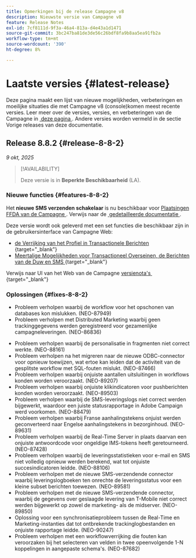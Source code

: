 ```yaml
---
title: Opmerkingen bij de release Campagne v8
description: Nieuwste versie van Campagne v8
feature: Release Notes
exl-id: 7cf8111d-9f3a-46a4-813a-d4e43a1d1471
source-git-commit: 3bc247ba81de3de56c26bdf8fa9b8aa5ea91fb2a
workflow-type: tm+mt
source-wordcount: '390'
ht-degree: 8%

---
```


# Laatste versies {#latest-release}

Deze pagina maakt een lijst van nieuwe mogelijkheden, verbeteringen en moeilijke situaties die met Campagne v8 (console) **&#x200B;**&#x200B;komen meest recente versies. Leer meer over de versies, versies, en verbeteringen van de Campagne in [&#x200B; deze pagina &#x200B;](upgrades.md). Andere versies worden vermeld in de sectie Vorige releases van deze documentatie.

## Release 8.8.2 {#release-8-8-2}

_9 okt, 2025_

>[!AVAILABILITY]
>
>Deze versie is in **Beperkte Beschikbaarheid** (LA).

### Nieuwe functies {#features-8-8-2}

Het **nieuwe SMS verzenden schakelaar** is nu beschikbaar voor [&#x200B; Plaatsingen FFDA van de Campagne &#x200B;](../architecture/enterprise-deployment.md). Verwijs naar de [&#x200B; gedetailleerde documentatie &#x200B;](../send/sms/sms.md).

Deze versie wordt ook geleverd met een set functies die beschikbaar zijn in de gebruikersinterface van Campagne Web:

* [&#x200B; de Verrijking van het Profiel in Transactionele Berichten &#x200B;](https://experienceleague.adobe.com/docs/campaign-web/v8/msg/transactional-messages/profile-enrichment.html){target="_blank"}
* [&#x200B; Meertalige Mogelijkheden voor Transactioneel Overseinen, de Berichten van de Duw en SMS &#x200B;](https://experienceleague.adobe.com/docs/campaign-web/v8/msg/multilingual.html){target="_blank"}

Verwijs naar UI van het Web van de Campagne [&#x200B; versienota&#39;s &#x200B;](https://experienceleague.adobe.com/docs/campaign-web/v8/release-notes/release-notes.html){target="_blank"}

### Oplossingen {#fixes-8-8-2}

<!--
* Fixed an issue which prevented dynamic reporting from being available for transactional messages.
-->
* Probleem verholpen waarbij de workflow voor het opschonen van databases kon mislukken. (NEO-87949)
* Probleem verholpen met Distributed Marketing waarbij geen trackinggegevens werden geregistreerd voor gezamenlijke campagneleveringen. (NEO-86836)
<!--
* Issue SMS2.0 with FFDA Continuous Deliveries (NEO-88785)
-->
* Probleem verholpen waarbij de personalisatie in fragmenten niet correct werkte. (NEO-88161)
* Probleem verholpen na het migreren naar de nieuwe ODBC-connector voor opnieuw toewijzen, wat ertoe kan leiden dat de activiteit van de gesplitste workflow met SQL-fouten mislukt. (NEO-87466)
* Probleem verholpen waarbij onjuiste aantallen uitsluitingen in workflows konden worden veroorzaakt. (NEO-89207)
* Probleem verholpen waarbij onjuiste klikindicatoren voor pushberichten konden worden veroorzaakt. (NEO-89503)
* Probleem verholpen waarbij de SMS-leveringslogs niet correct werden bijgewerkt, waardoor een juiste statusrapportage in Adobe Campaign werd voorkomen. (NEO-88479)
* Probleem verholpen waarbij Franse aanhalingstekens onjuist werden geconverteerd naar Engelse aanhalingstekens in bezorginhoud. (NEO-89631)
* Probleem verholpen waarbij de Real-Time Server in plaats daarvan een onjuiste antwoordcode voor ongeldige IMS-tokens heeft geretourneerd. (NEO-87428)
* Probleem verholpen waarbij de leveringsstatistieken voor e-mail en SMS niet volledig opnieuw werden berekend, wat tot onjuiste succesindicatoren leidde. (NEO-88106)
* Probleem verholpen met de nieuwe SMS-verzendende connector waarbij leveringslogboeken ten onrechte de leveringsstatus voor een kleine subset berichten toewezen. (NEO-89581)
* Probleem verholpen met de nieuwe SMS-verzendende connector, waarbij de gegevens over geslaagde levering van T-Mobile niet correct werden bijgewerkt op zowel de marketing- als de midserver. (NEO-89850)
* Oplossing voor een synchronisatieprobleem tussen de Real-Time en Marketing-instanties dat tot ontbrekende trackinglogbestanden en onjuiste rapportage leidde. (NEO-90247)
* Probleem verholpen met een workflowverrijking die fouten kan veroorzaken bij het selecteren van velden in twee opeenvolgende 1-N koppelingen in aangepaste schema&#39;s. (NEO-87682)

